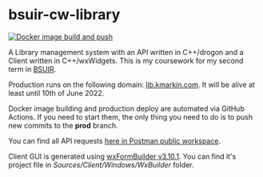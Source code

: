 # bsuir-cw-library
[![Docker image build and push](https://github.com/kmarkindev/bsuir-cw-library/actions/workflows/build-and-push-docker-image.yml/badge.svg?branch=prod&event=push)](https://github.com/kmarkindev/bsuir-cw-library/actions/workflows/build-and-push-docker-image.yml)

A Library management system with an API written in C++/drogon and a Client written in C++/wxWidgets.
This is my coursework for my second term in [BSUIR](https://www.bsuir.by/en/).

Production runs on the following domain: [lib.kmarkin.com](http://lib.kmarkin.com/).
It will be alive at least until 10th of June 2022.

Docker image building and production deploy are automated via GitHub Actions.
If you need to start them, the only thing you need to do is to push new commits to the **prod** branch.

You can find all API requests 
[here in Postman public workspace](https://www.postman.com/kmarkindev/workspace/bsuir-cw-library).

Client GUI is generated using [wxFormBuilder v3.10.1](https://github.com/wxFormBuilder/wxFormBuilder).
You can find it's project file in *Sources/Client/Windows/WxBuilder* folder.

